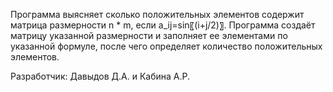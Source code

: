Программа выясняет сколько положительных элементов содержит матрица размерности n * m, если a_ij=sin⁡〖(i+j/2)〗.
Программа создаёт матрицу указанной размерности и заполняет ее элементами по указанной формуле, после чего определяет количество положительных элементов.

Разработчик: Давыдов Д.А. и Кабина А.Р.
